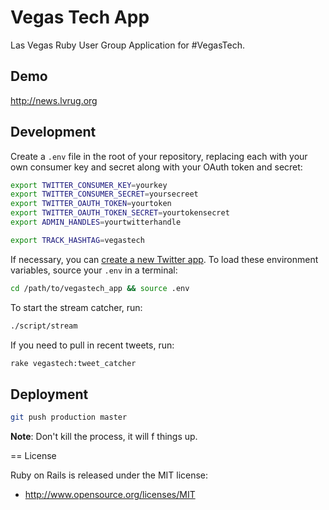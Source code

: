 # Vegas Tech App

Las Vegas Ruby User Group Application for #VegasTech.

## Demo

http://news.lvrug.org

## Development

Create a `.env` file in the root of your repository, replacing each with your
own consumer key and secret along with your OAuth token and secret:

```bash
export TWITTER_CONSUMER_KEY=yourkey
export TWITTER_CONSUMER_SECRET=yoursecreet
export TWITTER_OAUTH_TOKEN=yourtoken
export TWITTER_OAUTH_TOKEN_SECRET=yourtokensecret
export ADMIN_HANDLES=yourtwitterhandle

export TRACK_HASHTAG=vegastech
```

If necessary, you can [create a new Twitter app](https://dev.twitter.com/apps).
To load these environment variables, source your `.env` in a terminal:

```bash
cd /path/to/vegastech_app && source .env
```

To start the stream catcher, run:

```bash
./script/stream
```

If you need to pull in recent tweets, run:

```bash
rake vegastech:tweet_catcher
```

## Deployment

```bash
git push production master
```

**Note**: Don't kill the process, it will f things up.

== License

Ruby on Rails is released under the MIT license:

* http://www.opensource.org/licenses/MIT
